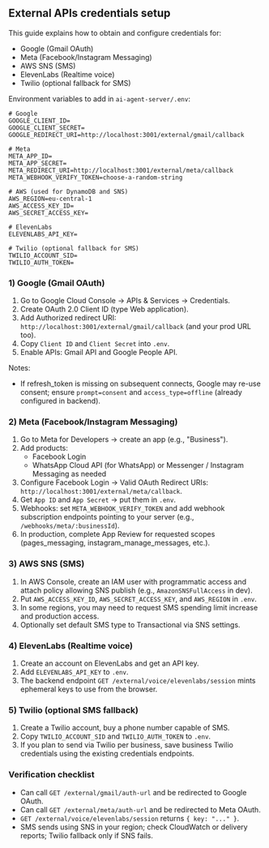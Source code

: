 ## External APIs credentials setup

This guide explains how to obtain and configure credentials for:
- Google (Gmail OAuth)
- Meta (Facebook/Instagram Messaging)
- AWS SNS (SMS)
- ElevenLabs (Realtime voice)
- Twilio (optional fallback for SMS)

Environment variables to add in `ai-agent-server/.env`:

```
# Google
GOOGLE_CLIENT_ID=
GOOGLE_CLIENT_SECRET=
GOOGLE_REDIRECT_URI=http://localhost:3001/external/gmail/callback

# Meta
META_APP_ID=
META_APP_SECRET=
META_REDIRECT_URI=http://localhost:3001/external/meta/callback
META_WEBHOOK_VERIFY_TOKEN=choose-a-random-string

# AWS (used for DynamoDB and SNS)
AWS_REGION=eu-central-1
AWS_ACCESS_KEY_ID=
AWS_SECRET_ACCESS_KEY=

# ElevenLabs
ELEVENLABS_API_KEY=

# Twilio (optional fallback for SMS)
TWILIO_ACCOUNT_SID=
TWILIO_AUTH_TOKEN=
```

### 1) Google (Gmail OAuth)

1. Go to Google Cloud Console → APIs & Services → Credentials.
2. Create OAuth 2.0 Client ID (type Web application).
3. Add Authorized redirect URI: `http://localhost:3001/external/gmail/callback` (and your prod URL too).
4. Copy `Client ID` and `Client Secret` into `.env`.
5. Enable APIs: Gmail API and Google People API.

Notes:
- If refresh_token is missing on subsequent connects, Google may re-use consent; ensure `prompt=consent` and `access_type=offline` (already configured in backend).

### 2) Meta (Facebook/Instagram Messaging)

1. Go to Meta for Developers → create an app (e.g., "Business").
2. Add products:
   - Facebook Login
   - WhatsApp Cloud API (for WhatsApp) or Messenger / Instagram Messaging as needed
3. Configure Facebook Login → Valid OAuth Redirect URIs: `http://localhost:3001/external/meta/callback`.
4. Get `App ID` and `App Secret` → put them in `.env`.
5. Webhooks: set `META_WEBHOOK_VERIFY_TOKEN` and add webhook subscription endpoints pointing to your server (e.g., `/webhooks/meta/:businessId`).
6. In production, complete App Review for requested scopes (pages_messaging, instagram_manage_messages, etc.).

### 3) AWS SNS (SMS)

1. In AWS Console, create an IAM user with programmatic access and attach policy allowing SNS publish (e.g., `AmazonSNSFullAccess` in dev).
2. Put `AWS_ACCESS_KEY_ID`, `AWS_SECRET_ACCESS_KEY`, and `AWS_REGION` in `.env`.
3. In some regions, you may need to request SMS spending limit increase and production access.
4. Optionally set default SMS type to Transactional via SNS settings.

### 4) ElevenLabs (Realtime voice)

1. Create an account on ElevenLabs and get an API key.
2. Add `ELEVENLABS_API_KEY` to `.env`.
3. The backend endpoint `GET /external/voice/elevenlabs/session` mints ephemeral keys to use from the browser.

### 5) Twilio (optional SMS fallback)

1. Create a Twilio account, buy a phone number capable of SMS.
2. Copy `TWILIO_ACCOUNT_SID` and `TWILIO_AUTH_TOKEN` to `.env`.
3. If you plan to send via Twilio per business, save business Twilio credentials using the existing credentials endpoints.

### Verification checklist

- Can call `GET /external/gmail/auth-url` and be redirected to Google OAuth.
- Can call `GET /external/meta/auth-url` and be redirected to Meta OAuth.
- `GET /external/voice/elevenlabs/session` returns `{ key: "..." }`.
- SMS sends using SNS in your region; check CloudWatch or delivery reports; Twilio fallback only if SNS fails.


